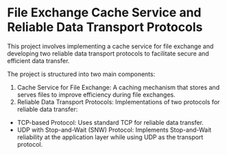 # File Exchange Cache Service and Reliable Data Transport Protocols
This project involves implementing a cache service for file exchange and developing two reliable data transport protocols to facilitate secure and efficient data transfer.

The project is structured into two main components:
1. Cache Service for File Exchange: A caching mechanism that stores and serves files to improve efficiency during file exchanges.
2. Reliable Data Transport Protocols: Implementations of two protocols for reliable data transfer:
  - TCP-based Protocol: Uses standard TCP for reliable data transfer.
  - UDP with Stop-and-Wait (SNW) Protocol: Implements Stop-and-Wait reliability at the application layer while using UDP as the transport protocol.
